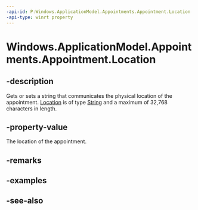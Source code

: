 ----api-id: P:Windows.ApplicationModel.Appointments.Appointment.Location
-api-type: winrt property
---<!-- Property syntaxpublic string Location { get;  set; }--># Windows.ApplicationModel.Appointments.Appointment.Location## -descriptionGets or sets a string that communicates the physical location of the appointment. [Location](appointment_location.md) is of type [String](https://msdn.microsoft.com/library/system.string.aspx) and a maximum of 32,768 characters in length.## -property-valueThe location of the appointment.## -remarks## -examples## -see-also